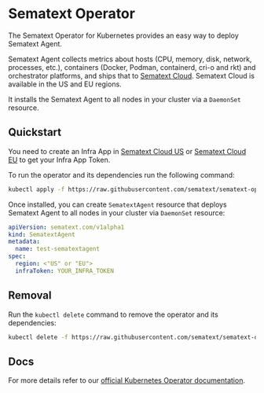 # Sematext Operator

The Sematext Operator for Kubernetes provides an easy way to deploy Sematext Agent.

Sematext Agent collects metrics about hosts (CPU, memory, disk, network, processes, etc.), containers (Docker, Podman, containerd, cri-o and rkt) and orchestrator platforms, and ships that to [Sematext Cloud](https://sematext.com/cloud). Sematext Cloud is available in the US and EU regions.

It installs the Sematext Agent to all nodes in your cluster via a `DaemonSet` resource.

## Quickstart

You need to create an Infra App in [Sematext Cloud US](https://apps.sematext.com/ui/monitoring-create/app/infra) or [Sematext Cloud EU](https://apps.eu.sematext.com/ui/monitoring-create/app/infra) to get your Infra App Token.

To run the operator and its dependencies run the following command:

```sh
kubectl apply -f https://raw.githubusercontent.com/sematext/sematext-operator/master/bundle.yaml
```

Once installed, you can create `SematextAgent` resource that deploys Sematext Agent to all nodes in your cluster via `DaemonSet` resource:

```yaml
apiVersion: sematext.com/v1alpha1
kind: SematextAgent
metadata:
  name: test-sematextagent
spec:
  region: <"US" or "EU">
  infraToken: YOUR_INFRA_TOKEN
```

## Removal

Run the `kubectl delete` command to remove the operator and its dependencies:

```sh
kubectl delete -f https://raw.githubusercontent.com/sematext/sematext-operator/master/bundle.yaml
```

## Docs

For more details refer to our [official Kubernetes Operator documentation](https://sematext.com/docs/agents/sematext-agent/kubernetes/operator/).
